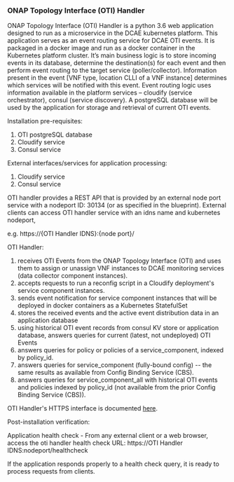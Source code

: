 ### ONAP Topology Interface (OTI) Handler

ONAP Topology Interface (OTI) Handler is a python 3.6 web application designed to run as a microservice in the DCAE kubernetes platform.
This application serves as an event routing service for DCAE OTI events. It is packaged in a docker image and run as a docker container in the Kubernetes platform cluster. It’s main business logic is to store incoming events in its database, determine the destination(s) for each event and then perform event routing to the target service (poller/collector). 
Information present in the event [VNF type, location CLLI of a VNF instance] determines which services will be notified with this event. Event routing logic uses information available in the platform services 
–
cloudify (service orchestrator), consul (service discovery).
A postgreSQL database will be used by the application for storage and retrieval of current OTI events.
  
Installation pre-requisites:

1. OTI postgreSQL database 
1. Cloudify service
1. Consul service

External interfaces/services for application processing:

1. Cloudify service
1. Consul service

OTI handler provides a REST API that is provided by an external node port service with a nodeport ID: 30134 (or as specified in the blueprint). External clients can access OTI handler service with an idns name and kubernetes nodeport,

e.g. https://{OTI Handler IDNS}:{node port}/

OTI Handler:
1. receives OTI Events from the ONAP Topology Interface (OTI) and uses them to
assign or unassign VNF instances to DCAE monitoring services (data collector component instances).
1. accepts requests to run a reconfig script in a Cloudify deployment's service component instances.
1. sends event notification for service component instances that will be deployed in docker containers as a Kubernetes StatefulSet
1. stores the received events and the active event distribution data in an application database
1. using historical OTI event records from consul KV store or application database, answers queries for current (latest, not undeployed) OTI Events
1. answers queries for policy or policies of a service_component, indexed by policy_id.
1. answers queries for service_component (fully-bound config) --
the same results as available from Config Binding Service (CBS).
1. answers queries for service_component_all with historical OTI events and policies indexed by policy_id
(not available from the prior Config Binding Service (CBS)).

OTI Handler's HTTPS interface is documented [here](./OTI-API.md).  

Post-installation verification:

Application health check - 
From any external client or a web browser, access the oti handler health check URL: https://OTI Handler IDNS:nodeport/healthcheck

If the application responds properly to a health check query, it is ready to process requests from clients.
